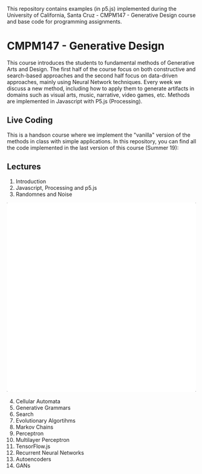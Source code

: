 This repository contains examples (in p5.js) implemented during the University of California, Santa Cruz - CMPM147 - Generative Design
course and base code for programming assignments.

# CMPM147 - Generative Design

This course introduces the students to fundamental methods of Generative Arts and Design.
The first half of the course focus on both constructive and search-based approaches and the second half
focus on data-driven approaches, mainly using Neural Network techniques. Every week we discuss a new method,
including how to apply them to generate artifacts in domains such as visual arts, music, narrative,
video games, etc.  Methods are implemented in Javascript with P5.js (Processing).

## Live Coding

This is a handson course where we implement the "vanilla" version of the methods in class with simple
applications. In this repository, you can find all the code implemented in the last version of this course (Summer 19):

## Lectures

1. Introduction
2. Javascript, Processing and p5.js
3. Randomnes and Noise

![Noise](https://github.com/lucasnfe/Generative-Design/blob/master/Images/noise.gif?raw=true)

4. Cellular Automata
5. Generative Grammars
6. Search
7. Evolutionary Algortihms
8. Markov Chains
9. Perceptron
10. Multilayer Perceptron
11. TensorFlow.js
12. Recurrent Neural Networks
13. Autoencoders
14. GANs
